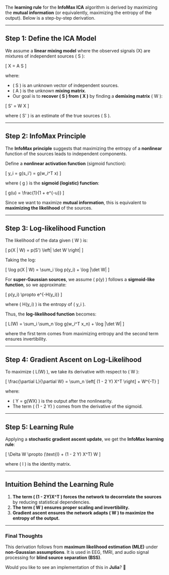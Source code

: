 The **learning rule** for the **InfoMax ICA** algorithm is derived by maximizing the **mutual information** (or equivalently, maximizing the entropy of the output). Below is a step-by-step derivation.

---

## **Step 1: Define the ICA Model**
We assume a **linear mixing model** where the observed signals \(X\) are mixtures of independent sources \( S \):

\[
X = A S
\]

where:
- \( S \) is an unknown vector of independent sources.
- \( A \) is the unknown **mixing matrix**.
- Our goal is to **recover \( S \) from \( X \)** by finding a **demixing matrix** \( W \):

\[
S' = W X
\]

where \( S' \) is an estimate of the true sources \( S \).

---

## **Step 2: InfoMax Principle**
The **InfoMax principle** suggests that maximizing the entropy of a **nonlinear** function of the sources leads to independent components.

Define a **nonlinear activation function** (sigmoid function):

\[
y_i = g(s_i') = g(w_i^T x)
\]

where \( g \) is the **sigmoid (logistic) function**:

\[
g(u) = \frac{1}{1 + e^{-u}}
\]

Since we want to maximize **mutual information**, this is equivalent to **maximizing the likelihood** of the sources.

---

## **Step 3: Log-likelihood Function**
The likelihood of the data given \( W \) is:

\[
p(X | W) = p(S') \left| \det W \right|
\]

Taking the log:

\[
\log p(X | W) = \sum_i \log p(y_i) + \log |\det W|
\]

For **super-Gaussian sources**, we assume \( p(y) \) follows a **sigmoid-like function**, so we approximate:

\[
p(y_i) \propto e^{-H(y_i)}
\]

where \( H(y_i) \) is the entropy of \( y_i \).

Thus, the **log-likelihood function** becomes:

\[
L(W) = \sum_i \sum_n \log g(w_i^T x_n) + \log |\det W|
\]

where the first term comes from maximizing entropy and the second term ensures invertibility.

---

## **Step 4: Gradient Ascent on Log-Likelihood**
To maximize \( L(W) \), we take its derivative with respect to \( W \):

\[
\frac{\partial L}{\partial W} = \sum_n \left[ (1 - 2 Y) X^T \right] + W^{-T}
\]

where:
- \( Y = g(WX) \) is the output after the nonlinearity.
- The term \( (1 - 2 Y) \) comes from the derivative of the sigmoid.

---

## **Step 5: Learning Rule**
Applying a **stochastic gradient ascent update**, we get the **InfoMax learning rule**:

\[
\Delta W \propto (\text{I} + (1 - 2 Y) X^T) W
\]

where \( I \) is the identity matrix.

---

## **Intuition Behind the Learning Rule**
1. **The term \( (1 - 2Y)X^T \) forces the network to decorrelate the sources** by reducing statistical dependencies.
2. **The term \( W \) ensures proper scaling and invertibility.**
3. **Gradient ascent ensures the network adapts \( W \) to maximize the entropy of the output.**

---

### **Final Thoughts**
This derivation follows from **maximum likelihood estimation (MLE)** under **non-Gaussian assumptions**. It is used in EEG, fMRI, and audio signal processing for **blind source separation (BSS)**.

Would you like to see an implementation of this in **Julia**? 🚀